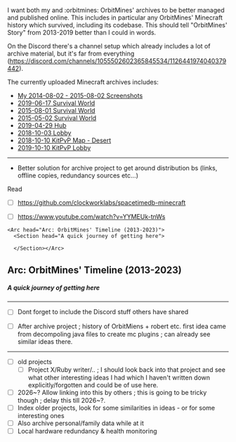 I want both my and :orbitmines: OrbitMines' archives to be better managed and published online. This includes in particular any OrbitMines' Minecraft history which survived, including its codebase. This should tell "OrbitMines' Story" from 2013-2019 better than I could in words.

On the Discord there's a channel setup which already includes a lot of archive material, but it's far from everything (https://discord.com/channels/1055502602365845534/1126441974040379442).

The currently uploaded Minecraft archives includes:
- [My 2014-08-02 - 2015-08-02 Screenshots](https://archive.orbitmines.com/minecraft/2014-08-02_2015-08-02_Screenshots.zip)
- [2019-06-17 Survival World](https://archive.orbitmines.com/minecraft/survival/2019-06-17_OrbitMines_Survival.zip)
- [2015-08-01 Survival World](https://archive.orbitmines.com/minecraft/survival/2015-08-01_OrbitMines_Survival.zip)
- [2015-05-02 Survival World](https://archive.orbitmines.com/minecraft/survival/02-05-2015_OrbitMines_Survival.zip)
- [2019-04-29 Hub](https://archive.orbitmines.com/minecraft/hub/2019-04-29_OrbitMines_Hub_Lobby.zip)
- [2018-10-03 Lobby](https://archive.orbitmines.com/minecraft/survival/2018-10-03_OrbitMines_Survival_Lobby.zip)
- [2018-10-10 KitPvP Map - Desert](https://archive.orbitmines.com/minecraft/kitpvp/2018-10-10_OrbitMines_KitPvP_Desert.zip)
- [2019-10-10 KitPvP Lobby](https://archive.orbitmines.com/minecraft/kitpvp/2019-10-10_OrbitMines_KitPvP_Lobby.zip)

---
 
- Better solution for archive project to get around distribution bs (links, offline copies, redundancy sources etc...)

Read
- [ ] https://github.com/clockworklabs/spacetimedb-minecraft
- [ ] https://www.youtube.com/watch?v=YYMEUk-tnWs


```
<Arc head="Arc: OrbitMines' Timeline (2013-2023)">  
  <Section head="A quick journey of getting here">  
  
  </Section></Arc>
```

## Arc: OrbitMines' Timeline (2013-2023)
##### A quick journey of getting here

---

- [ ] Dont forget to include the Discord stuff others have shared

- [ ] After archive project ; history of OrbitMiens + robert etc. first idea came from decompoling java files to create mc plugins ; can already see similar ideas there.

---
- [ ] old projects
	- [ ] Project X/Ruby writer/.. ; I should look back into that project and see what other interesting ideas I had which I haven't written down explicitly/forgotten and could be of use here.
- [ ] 2026~? Allow linking into this by others ; this is going to be tricky though ; delay this till 2026~?.
- [ ] Index older projects, look for some similarities in ideas  - or for some interesting ones
- [ ] Also archive personal/family data while at it  
- [ ] Local hardware redundancy & health monitoring  
